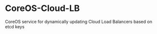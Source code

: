 CoreOS-Cloud-LB
===============

CoreOS service for dynamically updating Cloud Load Balancers based on etcd keys
